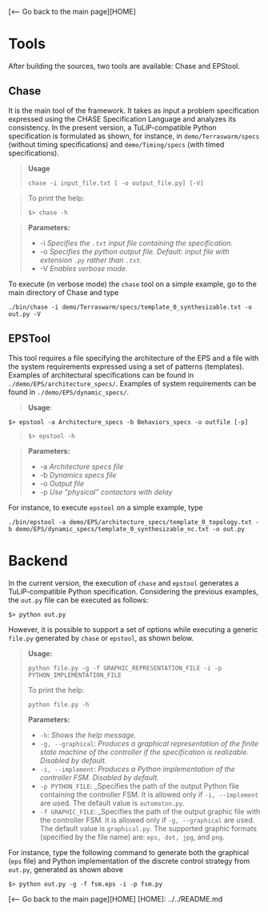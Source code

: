 [<-- Go back to the main page][HOME]

# Tools

After building the sources, two tools are available: Chase and EPStool.

## Chase

It is the main tool of the framework. It takes as input a problem specification expressed using the CHASE Specification Language and analyzes its consistency. In the present version, a TuLiP-compatible Python specification is formulated as shown, for instance, in `demo/Terraswarm/specs` (without timing specifications) and `demo/Timing/specs` (with timed specifications).

>**Usage**
>
> `chase -i input_file.txt [ -o output_file.py] [-V]`

> To print the help:
>
> `$> chase -h`

> **Parameters:**
>
> - -i _Specifies the `.txt` input file containing the specification._
> - -o _Specifies the python output file. Default: input file with extension `.py` rather than `.txt`._
> - -V _Enables verbose mode._

To execute (in verbose mode) the `chase` tool on a simple example, go to the main directory of Chase and type

`./bin/chase -i demo/Terraswarm/specs/template_0_synthesizable.txt -o out.py -V`

## EPSTool
This tool requires a file specifying the architecture of the EPS and a file with the system requirements expressed using a set of patterns (templates). Examples of architectural specifications can be found in `./demo/EPS/architecture_specs/`.  Examples of system requirements can be found in `./demo/EPS/dynamic_specs/`.

>**Usage**:
>
`$> epstool -a Architecture_specs -b Behaviors_specs -o outfile [-p]`

>`$> epstool -h`

>**Parameters:**
>
>- -a _Architecture specs file_
>- -b _Dynamics specs file_
>- -o _Output file_
>- -p _Use "physical" contactors with delay_

For instance, to execute `epstool` on a simple example, type

`./bin/epstool -a demo/EPS/architecture_specs/template_0_topology.txt -b demo/EPS/dynamic_specs/template_0_synthesizable_nc.txt -o out.py`

# Backend

In the current version, the execution of `chase` and  `epstool` generates a TuLiP-compatible Python specification. Considering the previous examples, the `out.py` file can be executed as follows:

`$> python out.py`

However, it is possible to support a set of options while executing a generic `file.py` generated by `chase` or `epstool`, as shown below.

 > **Usage:**
 >
 >`python file.py -g -f GRAPHIC_REPRESENTATION_FILE -i -p PYTHON_IMPLEMENTATION_FILE`
 >
 > To print the help:
 >
 > `python file.py -h`
 >
 > **Parameters:**
 >
 > - `-h`: _Shows the help message._
 > - `-g, --graphical`: _Produces a graphical representation of the finite state machine of the controller if the specification is realizable. Disabled by default._
 > - `-i, --implement`: _Produces a Python implementation of the controller FSM. Disabled by default._
 > - `-p PYTHON_FILE`: _Specifies the path of the output Python file containing the controller FSM. It is allowed only if `-i, --implement` are used. The default value is `automaton.py`.
 > - `-f GRAPHIC_FILE`: _Specifies the path of the output graphic file with the controller FSM. It is allowed only if `-g, --graphical` are used. The default value is `graphical.py`. The supported graphic formats (specified by the file name) are: `eps, dot, jpg`, and `png`.

For instance, type the following command to generate both the graphical (`eps` file) and Python implementation of the discrete control strategy from `out.py`, generated as shown above

`$> python out.py -g -f fsm.eps -i -p fsm.py`

[<-- Go back to the main page][HOME]
[HOME]: ../../README.md
